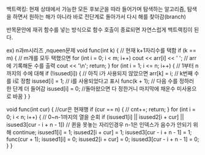 
백트랙킹: 현재 상태에서 가능한 모든 후보군을 따라 들어가며 탐색하는 알고리즘, 탐색을 하면서 원하는 해가 아니라 바로 전단계로 돌아가서 다시 해를 찾아감(branch)

반목문안에 재귀 함수를 넣는 방식으로 함수 호출이 종료되면 자연스럽게 백트랙킹이 된다. 

ex) n과m시리즈 ,nqueen문제 
void func(int k) { // 현재 k+1자리수를 택함 
	if (k == m) { // m개를 모두 택했으면
		for (int i = 0; i < m; i++)
			cout << arr[i] << ' '; // arr에 기록해둔 수를 출력
		cout << '\n';
		return;
	}
	for (int i = 1; i <= n; i++) { // 1부터 n까지의 수에 대해
		if (!isused[i]) { // 아직 i가 사용되지 않았으면
			arr[k] = i; // k번째 수를 i로 정함
			isused[i] = 1; // i를 사용되었다고 표시
			func(k + 1); // 다음 수를 정하러 한 단계 더 들어감
			isused[i] = 0; //돌아왔으면 다 정한거니 마지막에 채운수 미사용으로 바꿈 
		}
	}
 
 void func(int cur) {  //cur은 현재행
   if (cur == n) { // 
       cnt++;
       return;
   }
   for (int i = 0; i < n; i++) { // 0~n-1까지의 열을 순회 
       if (isused1[i] || isused2[i + cur] || isused3[cur - i + n - 1]) // 퀸을 못놓는 자리인경우  n-1은 인덱스가 음수가 안되기 위해
           continue;
       isused1[i] = 1;
       isused2[i + cur] = 1;
       isused3[cur - i + n - 1] = 1;
       func(cur + 1);
       isused1[i] = 0;
       isused2[i + cur] = 0;
       isused3[cur - i + n - 1] = 0;
   }
}
